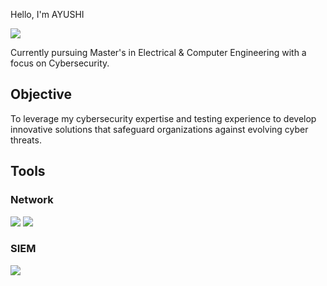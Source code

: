 Hello, I'm AYUSHI

<a href="https://linkedin.com/in/imayushipandey"><img src="https://img.shields.io/badge/-LinkedIn-0072b1?&style=for-the-badge&logo=linkedin&logoColor=white" /></a>


Currently pursuing Master's in Electrical & Computer Engineering with a focus on Cybersecurity.

## Objective

To leverage my cybersecurity expertise and testing experience to develop innovative solutions that safeguard organizations against evolving cyber threats.

## Tools

### Network
<div>
    <img src="https://img.shields.io/badge/-Wireshark-1679A7?&style=for-the-badge&logo=Wireshark&logoColor=white" />
    <img src="https://img.shields.io/badge/-Suricata-EF3B2D?&style=for-the-badge&logo=Suricata&logoColor=white" />
</div>

### SIEM
<div>
    <img src="https://img.shields.io/badge/-Splunk-000000?&style=for-the-badge&logo=Splunk&logoColor=white" />
</div>


